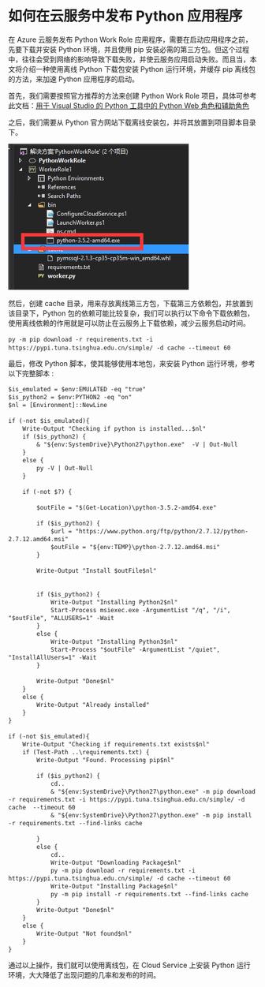 # 如何在云服务中发布 Python 应用程序

在 Azure 云服务发布 Python Work Role 应用程序，需要在启动应用程序之前，先要下载并安装 Python 环境，并且使用 pip 安装必需的第三方包。但这个过程中，往往会受到网络的影响导致下载失败，并使云服务应用启动失败。而且当，本文将介绍一种使用离线 Python 下载包安装 Python 运行环境，并缓存 pip 离线包的方法，来加速 Python 应用程序的启动。

首先，我们需要按照官方推荐的方法来创建 Python Work Role 项目，具体可参考此文档：[用于 Visual Studio 的 Python 工具中的 Python Web 角色和辅助角色](https://docs.azure.cn/zh-cn/cloud-services/cloud-services-python-ptvs)

之后，我们需要从 Python 官方网站下载离线安装包，并将其放置到项目脚本目录下。

![01](media/aog-cloud-services-deploy-python-project/01.png)

然后，创建 cache 目录，用来存放离线第三方包，下载第三方依赖包，并放置到该目录下，Python 包的依赖可能比较复杂，我们可以执行以下命令下载依赖包，使用离线依赖的作用就是可以防止在云服务上下载依赖，减少云服务启动时间。

`py -m pip download -r requirements.txt -i https://pypi.tuna.tsinghua.edu.cn/simple/ -d cache --timeout 60`

最后，修改 Python 脚本，使其能够使用本地包，来安装 Python 运行环境，参考以下完整脚本 :

```
$is_emulated = $env:EMULATED -eq "true"
$is_python2 = $env:PYTHON2 -eq "on"
$nl = [Environment]::NewLine

if (-not $is_emulated){
    Write-Output "Checking if python is installed...$nl"
    if ($is_python2) {
        & "${env:SystemDrive}\Python27\python.exe"  -V | Out-Null
    }
    else {
        py -V | Out-Null
    }

    if (-not $?) {

        $outFile = "$(Get-Location)\python-3.5.2-amd64.exe"

        if ($is_python2) {
            $url = "https://www.python.org/ftp/python/2.7.12/python-2.7.12.amd64.msi"
            $outFile = "${env:TEMP}\python-2.7.12.amd64.msi"
        }

        Write-Output "Install $outFile$nl"
        

        if ($is_python2) {
			Write-Output "Installing Python2$nl"
            Start-Process msiexec.exe -ArgumentList "/q", "/i", "$outFile", "ALLUSERS=1" -Wait
        }
        else {
			Write-Output "Installing Python3$nl"
            Start-Process "$outFile" -ArgumentList "/quiet", "InstallAllUsers=1" -Wait
        }

        Write-Output "Done$nl"
    }
    else {
        Write-Output "Already installed"
    }
}

if (-not $is_emulated){
    Write-Output "Checking if requirements.txt exists$nl"
    if (Test-Path ..\requirements.txt) {
        Write-Output "Found. Processing pip$nl"

        if ($is_python2) {
			cd..
            & "${env:SystemDrive}\Python27\python.exe" -m pip download -r requirements.txt -i https://pypi.tuna.tsinghua.edu.cn/simple/ -d cache  --timeout 60
			& "${env:SystemDrive}\Python27\python.exe" -m pip install -r requirements.txt --find-links cache

        }
        else {
			cd..
			Write-Output "Downloading Package$nl"
            py -m pip download -r requirements.txt -i https://pypi.tuna.tsinghua.edu.cn/simple/ -d cache --timeout 60
			Write-Output "Installing Package$nl"
			py -m pip install -r requirements.txt --find-links cache
        }
        Write-Output "Done$nl"
    }
    else {
        Write-Output "Not found$nl"
    }
}
```

通过以上操作，我们就可以使用离线包，在 Cloud Service 上安装 Python 运行环境，大大降低了出现问题的几率和发布的时间。
